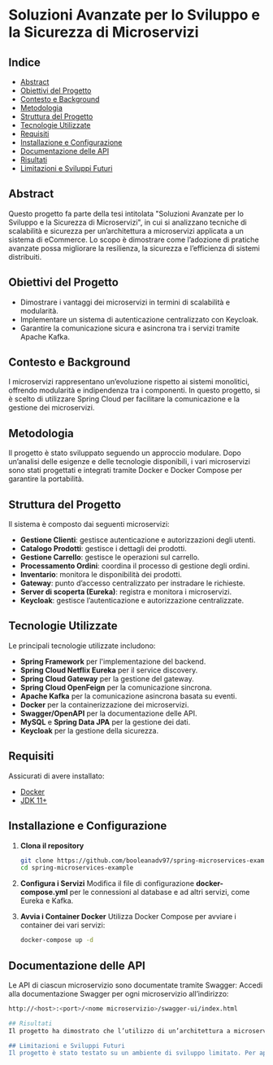 # Soluzioni Avanzate per lo Sviluppo e la Sicurezza di Microservizi

## Indice

- [Abstract](#abstract)
- [Obiettivi del Progetto](#obiettivi-del-progetto)
- [Contesto e Background](#contesto-e-background)
- [Metodologia](#metodologia)
- [Struttura del Progetto](#struttura-del-progetto)
- [Tecnologie Utilizzate](#tecnologie-utilizzate)
- [Requisiti](#requisiti)
- [Installazione e Configurazione](#installazione-e-configurazione)
- [Documentazione delle API](#documentazione-delle-api)
- [Risultati](#risultati)
- [Limitazioni e Sviluppi Futuri](#limitazioni-e-sviluppi-futuri)
## Abstract
Questo progetto fa parte della tesi intitolata "Soluzioni Avanzate per lo Sviluppo e la Sicurezza di Microservizi", in cui si analizzano tecniche di scalabilità e sicurezza per un’architettura a microservizi applicata a un sistema di eCommerce. Lo scopo è dimostrare come l’adozione di pratiche avanzate possa migliorare la resilienza, la sicurezza e l’efficienza di sistemi distribuiti.

## Obiettivi del Progetto
- Dimostrare i vantaggi dei microservizi in termini di scalabilità e modularità.
- Implementare un sistema di autenticazione centralizzato con Keycloak.
- Garantire la comunicazione sicura e asincrona tra i servizi tramite Apache Kafka.

## Contesto e Background
I microservizi rappresentano un’evoluzione rispetto ai sistemi monolitici, offrendo modularità e indipendenza tra i componenti. In questo progetto, si è scelto di utilizzare Spring Cloud per facilitare la comunicazione e la gestione dei microservizi.

## Metodologia
Il progetto è stato sviluppato seguendo un approccio modulare. Dopo un’analisi delle esigenze e delle tecnologie disponibili, i vari microservizi sono stati progettati e integrati tramite Docker e Docker Compose per garantire la portabilità.

## Struttura del Progetto

Il sistema è composto dai seguenti microservizi:

- **Gestione Clienti**: gestisce autenticazione e autorizzazioni degli utenti.
- **Catalogo Prodotti**: gestisce i dettagli dei prodotti.
- **Gestione Carrello**: gestisce le operazioni sul carrello.
- **Processamento Ordini**: coordina il processo di gestione degli ordini.
- **Inventario**: monitora le disponibilità dei prodotti.
- **Gateway**: punto d’accesso centralizzato per instradare le richieste.
- **Server di scoperta (Eureka)**: registra e monitora i microservizi.
- **Keycloak**: gestisce l’autenticazione e autorizzazione centralizzate.

## Tecnologie Utilizzate

Le principali tecnologie utilizzate includono:

- **Spring Framework** per l'implementazione del backend.
- **Spring Cloud Netflix Eureka** per il service discovery.
- **Spring Cloud Gateway** per la gestione del gateway.
- **Spring Cloud OpenFeign** per la comunicazione sincrona.
- **Apache Kafka** per la comunicazione asincrona basata su eventi.
- **Docker** per la containerizzazione dei microservizi.
- **Swagger/OpenAPI** per la documentazione delle API.
- **MySQL** e **Spring Data JPA** per la gestione dei dati.
- **Keycloak** per la gestione della sicurezza.

## Requisiti

Assicurati di avere installato:

- [Docker](https://www.docker.com/)
- [JDK 11+](https://www.oracle.com/java/technologies/javase-downloads.html)

## Installazione e Configurazione

1. **Clona il repository**
   ```bash
   git clone https://github.com/booleanadv97/spring-microservices-example.git
   cd spring-microservices-example

2. **Configura i Servizi**
Modifica il file di configurazione **docker-compose.yml** per le connessioni al database e ad altri servizi, come Eureka e Kafka.

3. **Avvia i Container Docker**
Utilizza Docker Compose per avviare i container dei vari servizi:
   ```bash
   docker-compose up -d

## Documentazione delle API
Le API di ciascun microservizio sono documentate tramite Swagger:
Accedi alla documentazione Swagger per ogni microservizio all’indirizzo:

   ```bash
   http://<host>:<port>/<nome microservizio>/swagger-ui/index.html

## Risultati
Il progetto ha dimostrato che l’utilizzo di un’architettura a microservizi migliora la modularità e la scalabilità del sistema di eCommerce. L'integrazione di Keycloak ha permesso un'autenticazione centralizzata e sicura, mentre l'uso di Kafka ha facilitato la comunicazione asincrona tra i servizi.

## Limitazioni e Sviluppi Futuri
Il progetto è stato testato su un ambiente di sviluppo limitato. Per applicazioni in produzione, ulteriori ottimizzazioni di sicurezza e performance sono raccomandate. Sviluppi futuri potrebbero includere l'adozione di tecniche di monitoraggio e il miglioramento della resilienza tramite circuit breakers.


